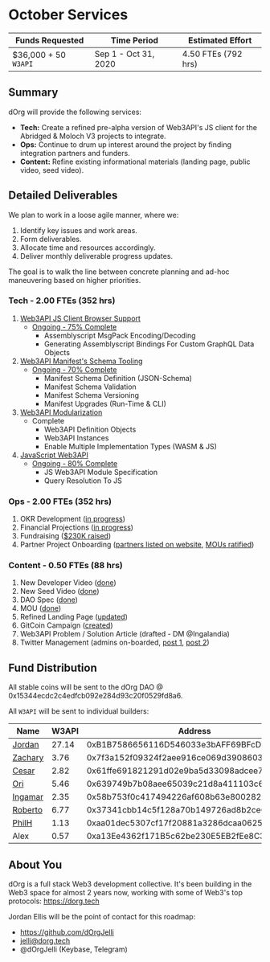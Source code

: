 # October Services

| Funds Requested | Time Period | Estimated Effort |
|-|-|-|
| $36,000 + 50 `W3API` | Sep 1 - Oct 31, 2020 | 4.50 FTEs (792 hrs) |

## Summary

dOrg will provide the following services:
- **Tech:** Create a refined pre-alpha version of Web3API's JS client for the Abridged & Moloch V3 projects to integrate.
- **Ops:** Continue to drum up interest around the project by finding integration partners and funders.
- **Content:** Refine existing informational materials (landing page, public video, seed video).

## Detailed Deliverables

We plan to work in a loose agile manner, where we:
1. Identify key issues and work areas.
2. Form deliverables.
2. Allocate time and resources accordingly.
3. Deliver monthly deliverable progress updates.

The goal is to walk the line between concrete planning and ad-hoc maneuvering based on higher priorities.

### Tech - 2.00 FTEs (352 hrs)
1. [Web3API JS Client Browser Support](https://github.com/Web3-API/prototype/issues/28)  
    * [Ongoing - 75% Complete](https://github.com/Web3-API/prototype/commits/issue-28?since=2020-10-01&until=2020-11-01)
      * Assemblyscript MsgPack Encoding/Decoding
      * Generating Assemblyscript Bindings For Custom GraphQL Data Objects
2. [Web3API Manifest's Schema Tooling](https://github.com/Web3-API/prototype/issues/17)  
    * [Ongoing - 70% Complete](https://github.com/Web3-API/prototype/commits/feat/standardize-web3api-manifest?since=2020-10-01&until=2020-11-01)
      * Manifest Schema Definition (JSON-Schema)
      * Manifest Schema Validation
      * Manifest Schema Versioning
      * Manifest Upgrades (Run-Time & CLI)
3. [Web3API Modularization](https://github.com/Web3-API/prototype/issues/58?since=2020-10-01&until=2020-11-01)  
    * Complete
      * Web3API Definition Objects
      * Web3API Instances
      * Enable Multiple Implementation Types (WASM & JS)
4. [JavaScript Web3API](https://github.com/Web3-API/prototype/issues/59)  
    * [Ongoing - 80% Complete](https://github.com/Web3-API/prototype/tree/issue-28)
      * JS Web3API Module Specification
      * Query Resolution To JS

### Ops - 2.00 FTEs (352 hrs)
1. OKR Development ([in progress](https://docs.google.com/document/d/1q4t2uFhRYxwcS-mijJQL_tqPFoiNhOZiD4mnNUAlZaQ/))
2. Financial Projections ([in progress](docs.google.com/spreadsheets/d/1sBGH2DuNlUGBkPFMRkp4wuZr3N41IX5CGbeUzvGN0S8))
3. Fundraising ([$230K raised](https://github.com/Web3-API/dao/blob/master/token-allocations/pre-seed-funders.csv))
4. Partner Project Onboarding ([partners listed on website](https://web3api.dev), [MOUs ratified](https://github.com/Web3-API/dao/pull/9))

### Content - 0.50 FTEs (88 hrs)
1. New Developer Video ([done](https://youtu.be/ojbMBN9pga4))
3. New Seed Video ([done](https://youtu.be/xmfBEuSQLjM))
4. DAO Spec ([done](https://github.com/Web3-API/dao/blob/master/README.md))
5. MOU ([done](https://docs.google.com/document/d/1rYhSxwmo05Iinp7jO3blsM0pDRfaGCp130m6UpKz-1M/edit))
6. Refined Landing Page ([updated](https://web3api.dev))
7. GitCoin Campaign ([created](https://gitcoin.co/grants/1252/web3api))
8. Web3API Problem / Solution Article (drafted - DM @Ingalandia)
9. Twitter Management (admins on-boarded, [post 1](https://twitter.com/Web3API/status/1317426380561416192), [post 2](https://twitter.com/Web3API/status/1317556522784821248))

## Fund Distribution
All stable coins will be sent to the dOrg DAO @ 0x15344ecdc2c4edfcb092e284d93c20f0529fd8a6.

All `W3API` will be sent to individual builders:

| Name | W3API | Address |
|-|-|-|
| [Jordan](https://github.com/dOrgJelli) | 27.14 | 0xB1B7586656116D546033e3bAFF69BFcD6592225E |
| [Zachary](https://github.com/remscar) | 3.76 | 0x7f3a152f09324f2aee916ce069d3908603449173 |
| [Cesar](https://github.com/cbrzn) | 2.82 | 0x61ffe691821291d02e9ba5d33098adcee71a3a17 |
| [Ori](https://github.com/orishim) | 5.46 | 0x639749b7b08aee65039c21d8a411103c6cebebf0 |
| [Ingamar](https://twitter.com/Ingalandia) | 2.35 | 0x58b753f0c417494226af608b63e80028255cbc64 |
| [Roberto](https://github.com/rihp) | 6.77 | 0x37341cbb14c5f128a70b149726ad8b2ce6f4c793 |
| [PhilH](https://github.com/PhilH) | 1.13 | 0xaa01dec5307cf17f20881a3286dcaa062578cea7 |
| Alex | 0.57 | 0xa13Ee4362f171B5c62be230E5EB2fEe8C375b875 |

## About You
dOrg is a full stack Web3 development collective. It's been building in the Web3 space for almost 2 years now, working with some of Web3's top protocols: https://dorg.tech  

Jordan Ellis will be the point of contact for this roadmap:
- https://github.com/dOrgJelli  
- jelli@dorg.tech
- @dOrgJelli (Keybase, Telegram)
